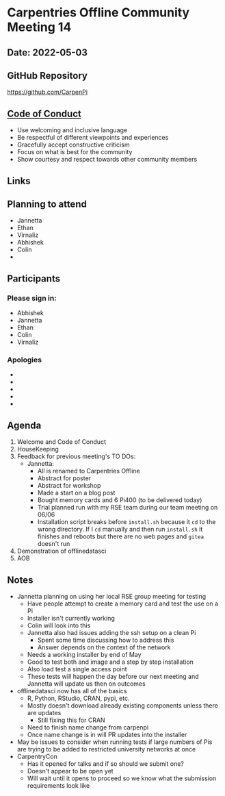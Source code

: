 # Carpentries Offline Community Meeting 14
## Date: 2022-05-03

## GitHub Repository
https://github.com/CarpenPi

## [Code of Conduct](https://docs.carpentries.org/topic_folders/policies/code-of-conduct.html)

* Use welcoming and inclusive language
* Be respectful of different viewpoints and experiences
* Gracefully accept constructive criticism
* Focus on what is best for the community
* Show courtesy and respect towards other community members

## Links

## Planning to attend
* Jannetta
* Ethan
* Virnaliz
* Abhishek
* Colin
*

## Participants
### Please sign in:
* Abhishek 
* Jannetta
* Ethan
* Colin
* Virnaliz

### Apologies
* 
* 
* 
* 
* 

## Agenda
1. Welcome and Code of Conduct
2. HouseKeeping
3. Feedback for previous meeting's TO DOs:
    - Jannetta: 
         - All is renamed to Carpentries Offline
         - Abstract for poster
         - Abstract for workshop
         - Made a start on a blog post
         - Bought memory cards and 6 Pi400 (to be delivered today)
         - Trial planned run with my RSE team during our team meeting on 06/06
         - Installation script breaks before `install.sh` because it `cd` to the wrong directory. If I `cd` manually and then run `install.sh` it finishes and reboots but there are no web pages and `gitea` doesn't run
4. Demonstration of offlinedatasci
5. AOB
    
## Notes

* Jannetta planning on using her local RSE group meeting for testing
    * Have people attempt to create a memory card and test the use on a Pi
    * Installer isn't currently working
    * Colin will look into this
    * Jannetta also had issues adding the ssh setup on a clean Pi
        * Spent some time discussing how to address this
        * Answer depends on the context of the network
    * Needs a working installer by end of May
    * Good to test both and image and a step by step installation
    * Also load test a single access point
    * These tests will happen the day before our next meeting and Jannetta will update us then on outcomes
* offlinedatasci now has all of the basics
    * R, Python, RStudio, CRAN, pypi, etc.
    * Mostly doesn't download already existing components unless there are updates
        * Still fixing this for CRAN
    * Need to finish name change from carpenpi
    * Once name change is in will PR updates into the installer
* May be issues to consider when running tests if large numbers of Pis are trying to be added to restricted university networks at once
* CarpentryCon
    * Has it opened for talks and if so should we submit one?
    * Doesn't appear to be open yet
    * Will wait until it opens to proceed so we know what the submission requirements look like
